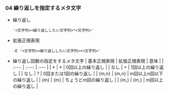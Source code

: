 ### 04 繰り返しを指定するメタ文字
- 繰り返し
  ```
  '<文字列><繰り返ししたい文字列>*<文字列>'
  ```

- 拡張正規表現
  ```
  -E '<文字列><繰り返ししたい文字列>+<文字列>'
  ```

- 繰り返し回数の指定をするメタ文字
  | 基本正規表現 | 拡張正規表現 | 意味 |
  | :---: | :---: | :--- |
  | * | * | 0回以上の繰り返し |
  | なし | + | 1回以上の繰り返し |
  | なし | ? | 0回または1回の繰り返し |
  | \{m,n\} | {m,n} | m回以上n回以下の繰り返し |
  | \{m\} | {m} | ちょうどm回の繰り返し |
  | \{m,\} | {m,} | m回以上の繰り返し |
